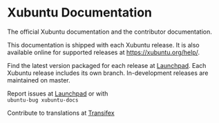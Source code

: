 # Xubuntu Documentation
The official Xubuntu documentation and the contributor documentation.

This documentation is shipped with each Xubuntu release. It is also available online for supported releases at https://xubuntu.org/help/.

Find the latest version packaged for each release at [Launchpad](https://launchpad.net/ubuntu/+source/xubuntu-docs).
Each Xubuntu release includes its own branch. In-development releases are maintained on master.

Report issues at [Launchpad](https://bugs.launchpad.net/ubuntu/+source/xubuntu-docs) or with \
`ubuntu-bug xubuntu-docs`

Contribute to translations at [Transifex](https://www.transifex.com/xubuntu/xubuntu-docs/)
